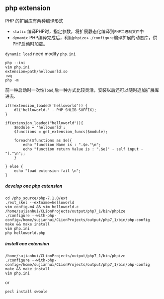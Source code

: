 ## php extension

PHP 的扩展库有两种编译形式

 - `static`  编译PHP时，指定参数，将扩展静态化编译到`PHP二进制文件`中
 - `dynamic` PHP编译完成后，利用`phpize`+`./configure`编译扩展的动态库，供PHP启动时加载。
 
`dynamic load` need modify `php.ini`
    
    php --ini
    vim php.ini
    extension=path/helloworld.so
    :wq
    php -m
 
前一种启动时一次性`load`,后一种方式比较灵活，安装以后还可以随时追加扩展库进去.

    if(!extension_loaded('helloworld')) {
    	dl('helloworld.' . PHP_SHLIB_SUFFIX);
    }
    
    if(extension_loaded("helloworld")){
        $module = 'helloworld';
        $functions = get_extension_funcs($module);
    
        foreach($functions as $e){
            echo "function Name is : ".$e."\n";
            echo "function return Value is : ".$e(" - self input - ")."\n";;
        }
    
    } else {
        echo "load extension fail \n";
    }
    
##### develop one php extension

    cd /php_source/php-7.1.0/ext
    ./ext_skel --extname=helloworld
    vim config.m4 && vim helloworld.c
    /home/sujianhui/CLionProjects/output/php7_1/bin/phpize
    ./configure --with-php-config=/home/sujianhui/CLionProjects/output/php7_1/bin/php-config
    make && make install
    vim php.ini 
    php helloworld.php

##### install one extension

    /home/sujianhui/CLionProjects/output/php7_1/bin/phpize
    ./configure --with-php-config=/home/sujianhui/CLionProjects/output/php7_1/bin/php-config
    make && make install
    vim php.ini
    
or 

    pecl install swoole
